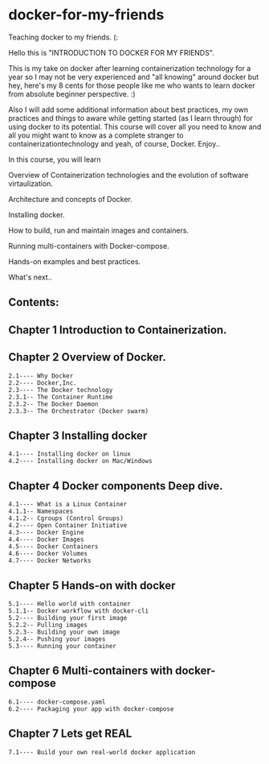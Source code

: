# docker-for-my-friends
Teaching docker to my friends. (:

Hello this is "INTRODUCTION TO DOCKER FOR MY FRIENDS". 

This is my take on docker after learning containerization technology for a year so I may not be very experienced and "all knowing" around docker but hey, here's my 8 cents for those people like me who wants to learn docker from absolute beginner perspective. :)

Also I will add some additional information about best practices, my own practices and things to aware while getting started (as I learn through) for using docker to its potential.
This course will cover all you need to know and all you might want to know as a complete stranger to containerizationtechnology and yeah, of course, Docker.
Enjoy.. 

In this course, you will learn 

Overview of Containerization technologies and the evolution of software virtaulization.

Architecture and concepts of Docker.

Installing docker.

How to build, run and maintain images and containers.

Running multi-containers with Docker-compose. 

Hands-on examples and best practices.

What's next.. 


## Contents: 


## Chapter 1 	Introduction to Containerization. 

## Chapter 2 	Overview of Docker. 

	2.1---- Why Docker
	2.2---- Docker,Inc.
	2.3---- The Docker technology
	2.3.1-- The Container Runtime
	2.3.2-- The Docker Daemon
	2.3.3-- The Orchestrator (Docker swarm) 
	
## Chapter 3 	Installing docker 	

	4.1---- Installing docker on linux
	4.2---- Installing docker on Mac/Windows
	
## Chapter 4  	Docker components Deep dive.

	4.1---- What is a Linux Container
	4.1.1-- Namespaces
	4.1.2-- Cgroups (Control Groups)
	4.2---- Open Container Initiative
	4.3---- Docker Engine
	4.4---- Docker Images
	4.5---- Docker Containers
	4.6---- Docker Volumes
	4.7---- Docker Networks
	
## Chapter 5 	Hands-on with docker 		

	5.1---- Hello world with container
	5.1.1-- Docker workflow with docker-cli
	5.2---- Building your first image		
	5.2.2-- Pulling images 
	5.2.3-- Building your own image
	5.2.4-- Pushing your images
	5.3---- Running your container
	
## Chapter 6    Multi-containers with docker-compose

	6.1---- docker-compose.yaml
	6.2---- Packaging your app with docker-compose
	
## Chapter 7 	Lets get REAL 				

	7.1---- Build your own real-world docker application 



